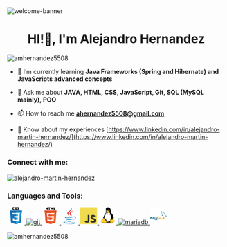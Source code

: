 <img align="center" src="https://media.licdn.com/dms/image/D4D16AQEwEYfSXjvwOA/profile-displaybackgroundimage-shrink_350_1400/0/1677366487929?e=1689811200&v=beta&t=qJRfT-8gVqHUGgyJOxNk9vDMoORNK8DF7ZBYbePhvKY" alt="welcome-banner">

<h1 align="center">HI!👋, I'm Alejandro Hernandez</h1>

<p align="left"> <img src="https://komarev.com/ghpvc/?username=amhernandez5508&label=Profile%20views&color=ff00ff&style=flat" alt="amhernandez5508" /> </p>


- 🌱 I’m currently learning **Java Frameworks (Spring and Hibernate) and JavaScripts advanced concepts**

- 💬 Ask me about **JAVA, HTML, CSS, JavaScript, Git, SQL (MySQL mainly), POO**

- 📫 How to reach me **ahernandez5508@gmail.com**

- 📄 Know about my experiences [https://www.linkedin.com/in/alejandro-martin-hernandez/](https://www.linkedin.com/in/alejandro-martin-hernandez/)

<h3 align="left">Connect with me:</h3>
<p align="left">
<a href="https://linkedin.com/in/alejandro-martin-hernandez" target="blank"><img align="center" src="https://raw.githubusercontent.com/rahuldkjain/github-profile-readme-generator/master/src/images/icons/Social/linked-in-alt.svg" alt="alejandro-martin-hernandez" height="30" width="40" /></a>
</p>

<h3 align="left">Languages and Tools:</h3>
<p align="left"> <a href="https://www.w3schools.com/css/" target="_blank" rel="noreferrer"> <img src="https://raw.githubusercontent.com/devicons/devicon/master/icons/css3/css3-original-wordmark.svg" alt="css3" width="40" height="40"/> </a> <a href="https://git-scm.com/" target="_blank" rel="noreferrer"> <img src="https://www.vectorlogo.zone/logos/git-scm/git-scm-icon.svg" alt="git" width="40" height="40"/> </a> <a href="https://www.w3.org/html/" target="_blank" rel="noreferrer"> <img src="https://raw.githubusercontent.com/devicons/devicon/master/icons/html5/html5-original-wordmark.svg" alt="html5" width="40" height="40"/> </a> <a href="https://www.java.com" target="_blank" rel="noreferrer"> <img src="https://raw.githubusercontent.com/devicons/devicon/master/icons/java/java-original.svg" alt="java" width="40" height="40"/> </a> <a href="https://developer.mozilla.org/en-US/docs/Web/JavaScript" target="_blank" rel="noreferrer"> <img src="https://raw.githubusercontent.com/devicons/devicon/master/icons/javascript/javascript-original.svg" alt="javascript" width="40" height="40"/> </a> <a href="https://www.linux.org/" target="_blank" rel="noreferrer"> <img src="https://raw.githubusercontent.com/devicons/devicon/master/icons/linux/linux-original.svg" alt="linux" width="40" height="40"/> </a> <a href="https://mariadb.org/" target="_blank" rel="noreferrer"> <img src="https://www.vectorlogo.zone/logos/mariadb/mariadb-icon.svg" alt="mariadb" width="40" height="40"/> </a> <a href="https://www.mysql.com/" target="_blank" rel="noreferrer"> <img src="https://raw.githubusercontent.com/devicons/devicon/master/icons/mysql/mysql-original-wordmark.svg" alt="mysql" width="40" height="40"/> </a> </p>

<p><img align="center" src="https://github-readme-stats.vercel.app/api/top-langs?username=amhernandez5508&show_icons=true&locale=en&layout=compact" alt="amhernandez5508" /></p>
